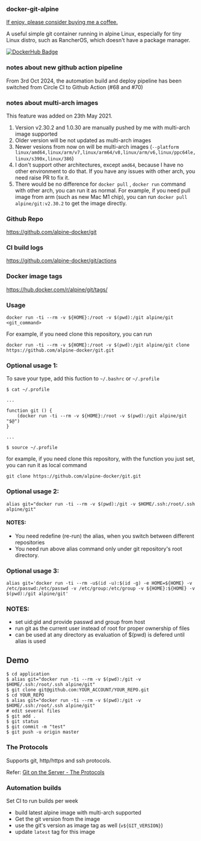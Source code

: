 ### docker-git-alpine

[If enjoy, please consider buying me a coffee.](https://www.buymeacoffee.com/ozbillwang)

A useful simple git container running in alpine Linux, especially for tiny Linux distro, such as RancherOS, which doesn't have a package manager.

[![DockerHub Badge](http://dockeri.co/image/alpine/git)](https://hub.docker.com/r/alpine/git/)

### notes about new github action pipeline

From 3rd Oct 2024, the automation build and deploy pipeline has been switched from Circle CI to Github Action (#68 and #70)

### notes about multi-arch images

This feature was added on 23th May 2021.

1. Version v2.30.2 and 1.0.30 are manually pushed by me with multi-arch image supported
2. Older version will be not updated as multi-arch images
3. Newer vesions from now on will be multi-arch images (`--platform linux/amd64,linux/arm/v7,linux/arm64/v8,linux/arm/v6,linux/ppc64le,linux/s390x,linux/386`)
4. I don't support other architectures, except `amd64`, because I have no other environment to do that. If you have any issues with other arch, you need raise PR to fix it.
5. There would be no difference for `docker pull` , `docker run` command with other arch, you can run it as normal. For example, if you need pull image from arm (such as new Mac M1 chip), you can run `docker pull alpine/git:v2.30.2` to get the image directly.

### Github Repo

https://github.com/alpine-docker/git

### CI build logs

https://github.com/alpine-docker/git/actions

### Docker image tags

https://hub.docker.com/r/alpine/git/tags/

### Usage

    docker run -ti --rm -v ${HOME}:/root -v $(pwd):/git alpine/git <git_command>

For example, if you need clone this repository, you can run

    docker run -ti --rm -v ${HOME}:/root -v $(pwd):/git alpine/git clone https://github.com/alpine-docker/git.git
    
### Optional usage 1:

To save your type, add this fuction to `~/.bashrc` or `~/.profile`
    
    $ cat ~/.profile
    
    ...
    
    function git () {
        (docker run -ti --rm -v ${HOME}:/root -v $(pwd):/git alpine/git "$@")
    }
    
    ...
    
    $ source ~/.profile

for example, if you need clone this repository, with the function you just set, you can run it as local command

    git clone https://github.com/alpine-docker/git.git

### Optional usage 2:

    alias git="docker run -ti --rm -v $(pwd):/git -v $HOME/.ssh:/root/.ssh alpine/git"
    
#### NOTES:

- You need redefine (re-run) the alias, when you switch between different repositories
- You need run above alias command only under git repository's root directory.

### Optional usage 3:

    alias git='docker run -ti --rm -u$(id -u):$(id -g) -e HOME=${HOME} -v /etc/passwd:/etc/passwd -v /etc/group:/etc/group -v ${HOME}:${HOME} -v $(pwd):/git alpine/git'

### NOTES:

- set uid:gid and provide passwd and group from host
- run git as the current user instead of root for proper ownership of files
- can be used at any directory as evaluation of $(pwd) is defered until alias is used

## Demo

    $ cd application
    $ alias git="docker run -ti --rm -v $(pwd):/git -v $HOME/.ssh:/root/.ssh alpine/git"
    $ git clone git@github.com:YOUR_ACCOUNT/YOUR_REPO.git
    $ cd YOUR_REPO
    $ alias git="docker run -ti --rm -v $(pwd):/git -v $HOME/.ssh:/root/.ssh alpine/git"
    # edit several files
    $ git add . 
    $ git status
    $ git commit -m "test"
    $ git push -u origin master
    
### The Protocols

Supports git, http/https and ssh protocols.

Refer:
[Git on the Server - The Protocols](https://git-scm.com/book/en/v2/Git-on-the-Server-The-Protocols)

### Automation builds

Set CI to run builds per week

- build latest alpine image with multi-arch supported
- Get the git version from the image
- use the git's version as image tag as well (`v${GIT_VERSION}`)
- update `latest` tag for this image
